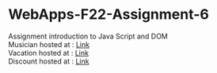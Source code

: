 # WebApps-F22-Assignment-6
Assignment introduction to Java Script and DOM<br>
Musician hosted at : [Link](https://44-563-web-apps-f22.github.io/44563-webapps-assignment-6-nithish333.github.io/musician.html)<br>
Vacation hosted at : [Link](https://44-563-web-apps-f22.github.io/44563-webapps-assignment-6-nithish333.github.io/vacation.html)<br>
Discount hosted at : [Link](https://44-563-web-apps-f22.github.io/44563-webapps-assignment-6-nithish333.github.io/discount.html)
